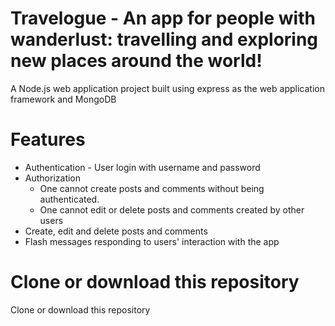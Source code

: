 # Travelogue - An app for people with wanderlust: travelling and exploring new places around the world!
A Node.js web application project built using express as the web application framework and MongoDB

# Features
* Authentication - User login with username and password
* Authorization 
    - One cannot create posts and comments without being authenticated.
    - One cannot edit or delete posts and comments created by other users
* Create, edit and delete posts and comments
* Flash messages responding to users' interaction with the app

# Clone or download this repository
Clone or download this repository

